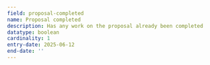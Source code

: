 ```yaml
---
field: proposal-completed
name: Proposal completed
description: Has any work on the proposal already been completed
datatype: boolean
cardinality: 1
entry-date: 2025-06-12
end-date: ''
---
```

